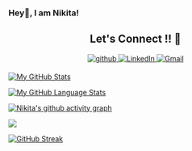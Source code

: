### Hey👋, I am Nikita!

<h2 align="center">Let's Connect !! 🤝</h2> 

<p align="center">
<a href="https://github.com/gnikita432" target="_blank">
<img src=https://img.shields.io/badge/github-%2324292e.svg?&style=for-the-badge&logo=github&logoColor=white alt=github style="margin-bottom: 5px;" />
</a>
<a href="https://www.linkedin.com/in/nikita-gupta4/" target="_blank">
<img alt="LinkedIn" src="https://img.shields.io/badge/linkedin%20-%230077B5.svg?&style=for-the-badge&logo=linkedin&logoColor=white"/>
</a>
<a href="mailto:gnikita432@gmail.com">
<img alt="Gmail" src="https://img.shields.io/badge/Gmail-D14836?style=for-the-badge&logo=gmail&logoColor=white" />
</a>
<a href="">
<!-- <img alt="Medium" src="https://img.shields.io/badge/Medium-3e3736?style=for-the-badge&logo=medium&logoColor=white" />
</a> -->
</p> 


<!-- **gnikita432/gnikita432** is a ✨ _special_ ✨ repository because its `README.md` (this file) appears on your GitHub profile.

Here are some ideas to get you started:

- 🔭 I’m currently working on ...
- 🌱 I’m currently learning ...
- 👯 I’m looking to collaborate on ...
- 🤔 I’m looking for help with ...
- 💬 Ask me about ...
- 📫 How to reach me: ...
- 😄 Pronouns: ...
- ⚡ Fun fact: ... -->


[![My GitHub Stats](https://github-readme-stats.vercel.app/api/?username=gnikita432&count_private=true&theme=tokyonight&showicons=true)]()

[![My GitHub Language Stats](https://github-readme-stats.vercel.app/api/top-langs/?username=gnikita432&langs_count=5&theme=tokyonight)]()

[![Nikita's github activity graph](https://activity-graph.herokuapp.com/graph?username=gnikita432&theme=react-dark)](https://github.com/ashutosh00710/github-readme-activity-graph)

![](https://komarev.com/ghpvc/?username=gnikita432)
<!-- 
![Anurag's GitHub stats](https://github-readme-stats.vercel.app/api?username=gnikita432&show_icons=true&theme=radical)

[![Top Langs](https://github-readme-stats.vercel.app/api/top-langs/?username=gnikita432)](https://github.com/anuraghazra/github-readme-stats)
 -->
[![GitHub Streak](https://github-readme-streak-stats.herokuapp.com/?user=gnikita432&theme=dark)](https://git.io/streak-stats)




